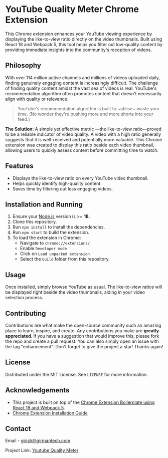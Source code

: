 # YouTube Quality Meter Chrome Extension

This Chrome extension enhances your YouTube viewing experience by displaying the like-to-view ratio directly on the video thumbnails. Built using React 18 and Webpack 5, this tool helps you filter out low-quality content by providing immediate insights into the community's reception of videos.

## Philosophy
With over 114 million active channels and millions of videos uploaded daily, finding genuinely engaging content is increasingly difficult. The challenge of finding quality content amidst the vast sea of videos is real. YouTube's recommendation algorithm often promotes content that doesn't necessarily align with quality or relevance. 

> YouTube's recommendation algorithm is built to ~utilise~ waste your time. (No wonder they're pushing more and more shorts into your feed.) 

**The Solution:**
A simple yet effective metric —the like-to-view ratio—proved to be a reliable indicator of video quality. A video with a high ratio generally suggests that it is well-received and potentially more valuable. This Chrome extension was created to display this ratio beside each video thumbnail, allowing users to quickly assess content before committing time to watch.

## Features

- Displays the like-to-view ratio on every YouTube video thumbnail.
- Helps quickly identify high-quality content.
- Saves time by filtering out less engaging videos.

## Installation and Running

1. Ensure your [Node.js](https://nodejs.org/) version is >= **18**.
2. Clone this repository.
3. Run `npm install` to install the dependencies.
4. Run `npm start` to build the extension.
5. To load the extension in Chrome:
    - Navigate to `chrome://extensions/`
    - Enable `Developer mode`
    - Click on `Load unpacked extension`
    - Select the `build` folder from this repository.

## Usage

Once installed, simply browse YouTube as usual. The like-to-view ratios will be displayed right beside the video thumbnails, aiding in your video selection process.

## Contributing

Contributions are what make the open-source community such an amazing place to learn, inspire, and create. Any contributions you make are **greatly appreciated**. If you have a suggestion that would improve this, please fork the repo and create a pull request. You can also simply open an issue with the tag "enhancement". Don't forget to give the project a star! Thanks again!

## License

Distributed under the MIT License. See `LICENSE` for more information.

## Acknowledgements

- This project is built on top of the [Chrome Extension Boilerplate using React 18 and Webpack 5](https://github.com/lxieyang/chrome-extension-boilerplate-react).
- [Chrome Extension Installation Guide](https://developer.chrome.com/docs/extensions/get-started/tutorial/hello-world)

## Contact

Email - [girish@girmantech.com](mailto:girish@girmantech.com)

Project Link: [Youtube Quality Meter](https://github.com/girmantech/Youtube-Quality-Meter)

